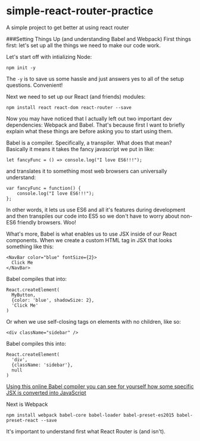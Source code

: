 # simple-react-router-practice
A simple project to get better at using react router


###Setting Things Up (and understanding Babel and Webpack)
First things first: let's set up all the things we need to make our code work.

Let's start off with intializing Node:

```
npm init -y
```

The `-y` is to save us some hassle and just answers yes to all of the setup questions. Convenient!

Next we need to set up our React (and friends) modules:

```
npm install react react-dom react-router --save
```

Now you may have noticed that I actually left out two important dev dependencies: Webpack and Babel. That's because first I want to briefly explain what these things are before asking you to start using them.

Babel is a compiler. Specifically, a transpiler. What does that mean? Basically it means it takes the fancy javascript we put in like:

```
let fancyFunc = () => console.log("I love ES6!!!");
```

and translates it to something most web browsers can universally understand:

```
var fancyFunc = function() {
    console.log("I love ES6!!!");
};
```

In other words, it lets us use ES6 and all it's features during development and then transpiles our code into ES5 so we don't have to worry about non-ES6 friendly browsers. Woo!

What's more, Babel is what enables us to use JSX inside of our React components. When we create a custom HTML tag in JSX that looks something like this:

```
<NavBar color="blue" fontSize={2}>
  Click Me
</NavBar>
```

Babel compiles that into:

```
React.createElement(
  MyButton,
  {color: 'blue', shadowSize: 2},
  'Click Me'
)
```

Or when we use self-closing tags on elements with no children, like so:

```
<div className="sidebar" />
```

Babel compiles this into:

```
React.createElement(
  'div',
  {className: 'sidebar'},
  null
)
```

[Using this online Babel compiler you can see for yourself how some specific JSX is converted into JavaScript](https://babeljs.io/repl/#?babili=false&evaluate=true&lineWrap=false&presets=es2015%2Creact%2Cstage-0&code=function%20hello()%20%7B%0A%20%20return%20%3Cdiv%3EHello%20world!%3C%2Fdiv%3E%3B%0A%7D "BabelJS REPL")

Next is Webpack

```
npm install webpack babel-core babel-loader babel-preset-es2015 babel-preset-react --save
```


It's important to understand first what React Router is (and isn't). 